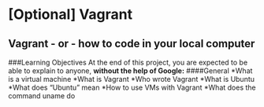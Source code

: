 # [Optional] Vagrant
## Vagrant - or - how to code in your local computer
###Learning Objectives
At the end of this project, you are expected to be able to explain to anyone, **without the help of Google:**
####General
*What is a virtual machine
*What is Vagrant
*Who wrote Vagrant
*What is Ubuntu
*What does “Ubuntu” mean
*How to use VMs with Vagrant
*What does the command uname do
